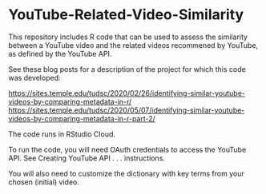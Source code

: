 # YouTube-Related-Video-Similarity
This repository includes R code that can be used to assess the similarity between a YouTube video and the related videos recommened by YouTube, as defined by the YouTube API. 

See these blog posts for a description of the project for which this code was developed:

https://sites.temple.edu/tudsc/2020/02/26/identifying-similar-youtube-videos-by-comparing-metadata-in-r/
https://sites.temple.edu/tudsc/2020/05/07/identifying-similar-youtube-videos-by-comparing-metadata-in-r-part-2/

The code runs in RStudio Cloud. 

To run the code, you will need OAuth credentials to access the YouTube API. See Creating YouTube API . . . instructions.

You will also need to customize the dictionary with key terms from your chosen (initial) video.

